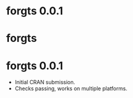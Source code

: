 # forgts 0.0.1

# forgts 

# forgts 0.0.1

* Initial CRAN submission.
* Checks passing, works on multiple platforms.
